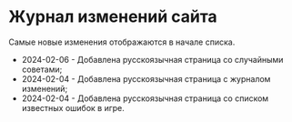 # Журнал изменений сайта

Самые новые изменения отображаются в начале списка.

* 2024-02-06 - Добавлена русскоязычная страница со случайными советами;
* 2024-02-04 - Добавлена русскоязычная страница с журналом изменений;
* 2024-02-04 - Добавлена русскоязычная страница со списком известных ошибок в игре.
